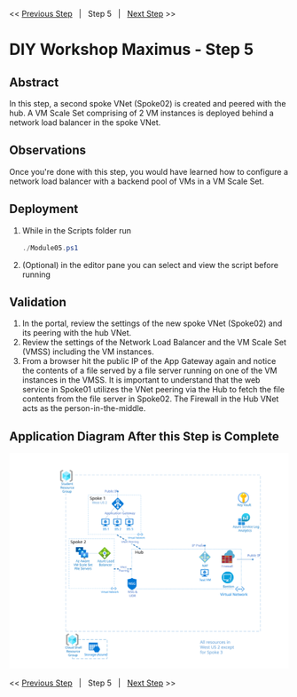 << [Previous Step][Prev]&nbsp;&nbsp;&nbsp;|&nbsp;&nbsp;&nbsp;Step 5&nbsp;&nbsp;&nbsp;|&nbsp;&nbsp;&nbsp;[Next Step][Next] >> 

# DIY Workshop Maximus - Step 5

## Abstract
In this step, a second spoke VNet (Spoke02) is created and peered with the hub. A VM Scale Set comprising of 2 VM instances is deployed behind a network load balancer in the spoke VNet.

## Observations
Once you're done with this step, you would have learned how to configure a network load balancer with a backend pool of VMs in a VM Scale Set.



## Deployment
1. While in the Scripts folder run
   ```powershell
   ./Module05.ps1
   ```
2. (Optional) in the editor pane you can select and view the script before running

## Validation
1. In the portal, review the settings of the new spoke VNet (Spoke02) and its peering with the hub VNet.
2. Review the settings of the Network Load Balancer and the VM Scale Set (VMSS) including the VM instances.
3. From a browser hit the public IP of the App Gateway again and notice the contents of a file served by a file server running on one of the VM instances in the VMSS. It is important to understand that the web service in Spoke01 utilizes the VNet peering via the Hub to fetch the file contents from the file server in Spoke02. The Firewall in the Hub VNet acts as the person-in-the-middle. 
 

## Application Diagram After this Step is Complete
[![1]][1]

<< [Previous Step][Prev]&nbsp;&nbsp;&nbsp;|&nbsp;&nbsp;&nbsp;Step 5&nbsp;&nbsp;&nbsp;|&nbsp;&nbsp;&nbsp;[Next Step][Next] >> 

<!--Link References-->
[Prev]: ./Module04.md
[Next]: ./Module06.md

<!--Image References-->
[1]: ./Media/Step5.svg "As built diagram for step 5"
[2]: ./Media/UDR.svg "View of UDR assignments to the subnets" 